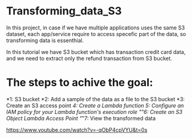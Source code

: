 # Transforming_data_S3
In this project, in case if we have multiple applications uses the same S3 dataset, each app/service require to access specefic part of the data, so transforming data is essenthial.

In this tutorial we have S3 bucket which has transaction credit card data, and we need to extract only the refund transaction from S3 bucket.

# The steps to achive the goal:

*1: S3 bucket 
*2: Add a sample of the data as a file to the S3 bucket 
*3: Create an S3 access point 
*4: Create a Lambda function 
*5: Configure an IAM policy for your Lambda function's execution role 
"*"6: Create an S3 Object Lambda Access Point 
"*"7: View the transformed data

https://www.youtube.com/watch?v=-qObP4cpVYU&t=0s

